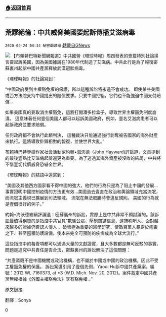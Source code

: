 ###  [:house:返回首頁](https://github.com/ourhimalayas/txt)
---

## 荒謬絕倫：中共威脅美國要起訴傳播艾滋病毒
`2020-04-24 04:14 秘密翻译组` [轉載自GNews](https://gnews.org/zh-hant/183260/)

![](https://s3.amazonaws.com/gnews-media-offload/wp-content/uploads/2020/04/24035945/1-140.png)
【布賴特巴特新聞網報道】中共國營《環球時報》周四發表的壹篇特別社論揚言要起訴美國，因為美國據說在1980年代制造了艾滋病。中共此行是為了報復密蘇裏州起訴中國共產黨釋放武漢冠狀病毒。

《環球時報》的社論寫到：

“中國政府受到主權豁免權的保護，所以這種訴訟將永遠不會成功。 即使某些美國或西方法院支持中國提出的賠償要求。只要中國拒絕，它們也不能強迫中國支付賠償…

如果美國真的要取消主權豁免，這將打開潘多拉盒子，導致世界主權豁免制度崩潰。 這意味著任何壹個美國人都可以起訴美國政府，例如，壹名艾滋病患者可以起訴政府並要求賠償。

任何政府都不會執行此類判決， 這種裁決只能通過強行剝奪被告國家的海外財產來執行。這將導致針鋒相對的報復，並使世界大亂。”

布賴特巴特專欄作家社會活動家約翰•海沃德（John Hayward)評論道，文章提到的最後壹點比艾滋病起訴還更為重要。為了逃過其海外資產被沒收的結局，中共將不惜壹切代價威脅恐嚇全世界。

《環球時報》的結語中還寫到：

“美國及其他西方國家看不得中國的強大，他們的行為只是為了阻止中國的發展…事實證明中國控制疫情的方法更有效…美國過去壹直在政治和輿論領域充當流氓，而流氓主義現已擴展到司法領域。 流氓在無法取勝時會違反規則。 美國的行為就是壹個很好的例子。”

約翰•海沃德繼續評論道：密蘇裏州的訴訟，實際上是中共非常不願討論的。該訴訟最值得稱贊的是指控中共官員“欺騙公眾、壓制關鍵信息、逮捕吹哨人、面對越來越多的證據仍否認人傳人 、破壞極為重要的醫學研究、使數百萬人暴露於病毒之下、甚至囤積防護設備，使本來完全可預防的疾病成為全球大流行。”

這些指控中的每壹項都可以通過大量的文獻證實，且大多數都是無可反駁的事實。 問題是追究中共責任是否合法，密蘇裏州的訴訟解決了這個問題：

“共產黨既不是中國機關或政治機構，也不屬於中國或中國的政治機構，因此不受主權豁免權的保護。 訴訟案還引用了壹個先例，Yaodi Hu訴中國共產黨案，編號：2012 WL 7160373, at \*3 (W.D. Mich. Nov. 20, 2012)。案件裁定中國共產黨無權根據《外國主權豁免法》享有豁免權 。”

原文鏈接

翻譯：Sonya

0
